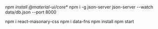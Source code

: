*npm install @material-ui/core**
npm i -g json-server
json-server --watch data/db.json --port 8000

npm i react-masonary-css
npm i data-fns
npm install
npm start

